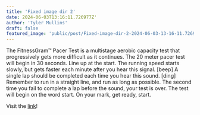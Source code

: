 ```yaml
---
title: 'Fixed image dir 2'
date: 2024-06-03T13:16:11.726977Z'
author: 'Tyler Mullins'
draft: false
featured_image: 'public/post/Fixed-image-dir-2-2024-06-03-13-16-11.726977/header_image.jpg'
---
```


The FitnessGram™ Pacer Test is a multistage aerobic capacity test that progressively gets more difficult as it continues. The 20 meter pacer test will begin in 30 seconds. Line up at the start. The running speed starts slowly, but gets faster each minute after you hear this signal. [beep] A single lap should be completed each time you hear this sound. [ding] Remember to run in a straight line, and run as long as possible. The second time you fail to complete a lap before the sound, your test is over. The test will begin on the word start. On your mark, get ready, start.

Visit the [link](https://pages.cs.wisc.edu/~harron/)!
